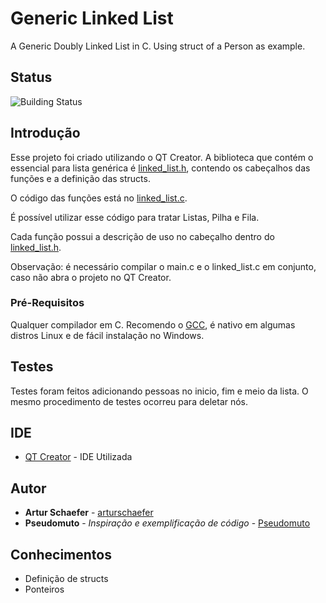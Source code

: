 # Generic Linked List

A Generic Doubly Linked List in C. Using struct of a Person as example.

## Status

![Building Status](https://travis-ci.org/arturschaefer/generic_linked_list.svg?branch=master)

## Introdução

Esse projeto foi criado utilizando o QT Creator.
A biblioteca que contém o essencial para lista genérica é [linked_list.h](https://github.com/arturschaefer/generic_linked_list/blob/master/linked_list.h), contendo os cabeçalhos das funções e a definição das structs.

O código das funções está no [linked_list.c](https://github.com/arturschaefer/generic_linked_list/blob/master/linked_list.c).

É possível utilizar esse código para tratar Listas, Pilha e Fila.

Cada função possui a descrição de uso no cabeçalho dentro do [linked_list.h](https://github.com/arturschaefer/generic_linked_list/blob/master/linked_list.h).

Observação: é necessário compilar o main.c e o linked_list.c em conjunto, caso não abra o projeto no QT Creator.

### Pré-Requisitos

Qualquer compilador em C.
Recomendo o [GCC](https://gcc.gnu.org/), é nativo em algumas distros Linux e de fácil instalação no Windows.

## Testes

Testes foram feitos adicionando pessoas no inicio, fim e meio da lista. 
O mesmo procedimento de testes ocorreu para deletar nós.

## IDE

* [QT Creator](https://www.qt.io/ide/) - IDE Utilizada

## Autor

* **Artur Schaefer** - [arturschaefer](https://github.com/arturschaefer)
* **Pseudomuto** - *Inspiração e exemplificação de código* - [Pseudomuto](http://pseudomuto.com/development/2013/05/02/implementing-a-generic-linked-list-in-c/)

## Conhecimentos

* Definição de structs
* Ponteiros
